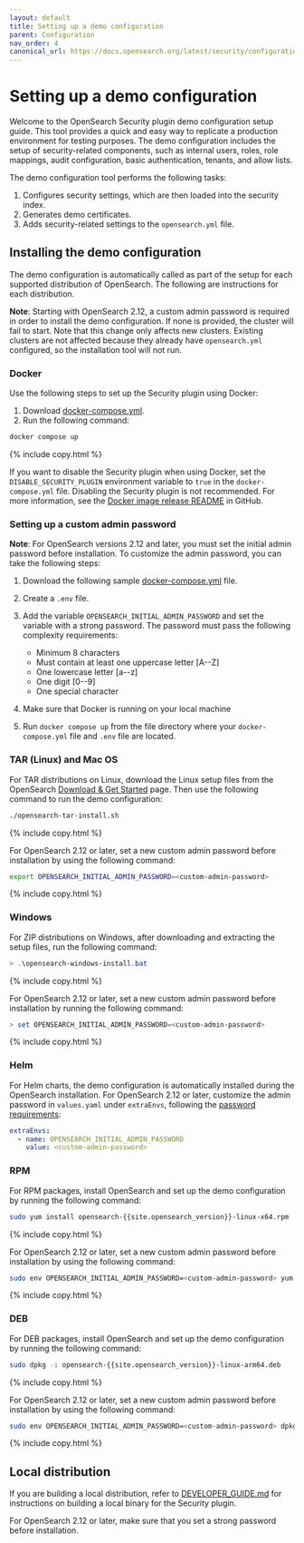 ```yaml
---
layout: default
title: Setting up a demo configuration
parent: Configuration
nav_order: 4
canonical_url: https://docs.opensearch.org/latest/security/configuration/demo-configuration/
---
```


# Setting up a demo configuration

Welcome to the OpenSearch Security plugin demo configuration setup guide. This tool provides a quick and easy way to replicate a production environment for testing purposes. The demo configuration includes the setup of security-related components, such as internal users, roles, role mappings, audit configuration, basic authentication, tenants, and allow lists.

The demo configuration tool performs the following tasks:

1. Configures security settings, which are then loaded into the security index.
2. Generates demo certificates.
3. Adds security-related settings to the `opensearch.yml` file.

## Installing the demo configuration

The demo configuration is automatically called as part of the setup for each supported distribution of OpenSearch. The following are instructions for each distribution.

**Note**: Starting with OpenSearch 2.12, a custom admin password is required in order to install the demo configuration. If none is provided, the cluster will fail to start. Note that this change only affects new clusters. Existing clusters are not affected because they already have `opensearch.yml` configured, so the installation tool will not run. 

### Docker

Use the following steps to set up the Security plugin using Docker:

1. Download [docker-compose.yml](https://opensearch.org/downloads.html).
2. Run the following command:

```bash
docker compose up
```
{% include copy.html %}

If you want to disable the Security plugin when using Docker, set the `DISABLE_SECURITY_PLUGIN` environment variable  to `true` in the `docker-compose.yml` file. Disabling the Security plugin is not recommended. For more information, see the [Docker image release README](https://github.com/opensearch-project/opensearch-build/tree/main/docker/release#disable-security-plugin-security-dashboards-plugin-security-demo-configurations-and-related-configurations) in GitHub.

### Setting up a custom admin password
**Note**: For OpenSearch versions 2.12 and later, you must set the initial admin password before installation. To customize the admin password, you can take the following steps:

1. Download the following sample [docker-compose.yml](https://github.com/opensearch-project/documentation-website/blob/{{site.opensearch_major_minor_version}}/assets/examples/docker-compose.yml) file.
2. Create a `.env` file.
3. Add the variable `OPENSEARCH_INITIAL_ADMIN_PASSWORD` and set the variable with a strong password. The password must pass the following complexity requirements:

   - Minimum 8 characters
   - Must contain at least one uppercase letter [A--Z]
   - One lowercase letter [a--z]
   - One digit [0--9]
   - One special character

4. Make sure that Docker is running on your local machine
5. Run `docker compose up` from the file directory where your `docker-compose.yml` file and `.env` file are located.

### TAR (Linux) and Mac OS 

For TAR distributions on Linux, download the Linux setup files from the OpenSearch [Download & Get Started](https://opensearch.org/downloads.html) page. Then use the following command to run the demo configuration: 

```bash
./opensearch-tar-install.sh
```
{% include copy.html %}

For OpenSearch 2.12 or later, set a new custom admin password before installation by using the following command:

```bash
export OPENSEARCH_INITIAL_ADMIN_PASSWORD=<custom-admin-password>
```
{% include copy.html %}

### Windows

For ZIP distributions on Windows, after downloading and extracting the setup files, run the following command:

```powershell
> .\opensearch-windows-install.bat
```
{% include copy.html %}

For OpenSearch 2.12 or later, set a new custom admin password before installation by running the following command:

```powershell
> set OPENSEARCH_INITIAL_ADMIN_PASSWORD=<custom-admin-password>
```
{% include copy.html %}

### Helm

For Helm charts, the demo configuration is automatically installed during the OpenSearch installation. For OpenSearch 2.12 or later, customize the admin password in `values.yaml` under `extraEnvs`, following the [password requirements]({{site.url}}{{site.baseurl}}/install-and-configure/install-opensearch/docker/#password-requirements):

```yaml
extraEnvs:
  - name: OPENSEARCH_INITIAL_ADMIN_PASSWORD
    value: <custom-admin-password>
```

### RPM

For RPM packages, install OpenSearch and set up the demo configuration by running the following command:

```bash
sudo yum install opensearch-{{site.opensearch_version}}-linux-x64.rpm
```
{% include copy.html %}

For OpenSearch 2.12 or later, set a new custom admin password before installation by using the following command:

```bash
sudo env OPENSEARCH_INITIAL_ADMIN_PASSWORD=<custom-admin-password> yum install opensearch-{{site.opensearch_version}}-linux-x64.rpm
```
{% include copy.html %}

### DEB

For DEB packages, install OpenSearch and set up the demo configuration by running the following command:

```bash
sudo dpkg -i opensearch-{{site.opensearch_version}}-linux-arm64.deb
```
{% include copy.html %}

For OpenSearch 2.12 or later, set a new custom admin password before installation by using the following command:

```bash
sudo env OPENSEARCH_INITIAL_ADMIN_PASSWORD=<custom-admin-password> dpkg -i opensearch-{{site.opensearch_version}}-linux-arm64.deb
```
{% include copy.html %}

## Local distribution

If you are building a local distribution, refer to [DEVELOPER_GUIDE.md](https://github.com/opensearch-project/security/blob/main/DEVELOPER_GUIDE.md) for instructions on building a local binary for the Security plugin.

For OpenSearch 2.12 or later, make sure that you set a strong password before installation.
